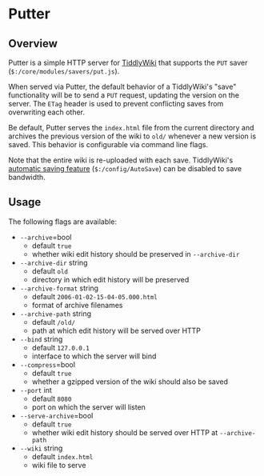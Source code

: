 # Putter

## Overview

Putter is a simple HTTP server for [TiddlyWiki](https://tiddlywiki.com/) that supports the `PUT` saver (`$:/core/modules/savers/put.js`).

When served via Putter, the default behavior of a TiddlyWiki's "save" functionality will be to send a `PUT` request, updating the version on the server. The `ETag` header is used to prevent conflicting saves from overwriting each other.

Be default, Putter serves the `index.html` file from the current directory and archives the previous version of the wiki to `old/` whenever a new version is saved. This behavior is configurable via command line flags.

Note that the entire wiki is re-uploaded with each save. TiddlyWiki's [automatic saving feature](https://tiddlywiki.com/static/AutoSave.html) (`$:/config/AutoSave`) can be disabled to save bandwidth.

## Usage

The following flags are available:

- `--archive`=bool
  - default `true`
  - whether wiki edit history should be preserved in `--archive-dir`
- `--archive-dir` string
  - default `old`
  - directory in which edit history will be preserved
- `--archive-format` string
  - default `2006-01-02-15-04-05.000.html`
  - format of archive filenames
- `--archive-path` string
  - default `/old/`
  - path at which edit history will be served over HTTP
- `--bind` string
  - default `127.0.0.1`
  - interface to which the server will bind
- `--compress`=bool
  - default `true`
  - whether a gzipped version of the wiki should also be saved
- `--port` int
  - default `8080`
  - port on which the server will listen
- `--serve-archive`=bool
  - default `true`
  - whether wiki edit history should be served over HTTP at `--archive-path`
- `--wiki` string
  - default `index.html`
  - wiki file to serve

